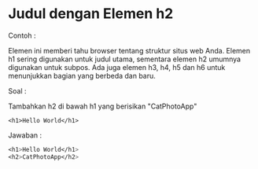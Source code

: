# Judul dengan Elemen h2

Contoh :

Elemen ini memberi tahu browser tentang struktur situs web Anda. Elemen h1 sering digunakan untuk judul utama, sementara elemen h2 umumnya digunakan untuk subpos. Ada juga elemen h3, h4, h5 dan h6 untuk menunjukkan bagian yang berbeda dan baru.

Soal :

Tambahkan h2 di bawah h1 yang berisikan "CatPhotoApp"

```
<h1>Hello World</h1>
```

Jawaban :

```css
<h1>Hello World</h1>
<h2>CatPhotoApp</h2>
```



